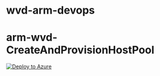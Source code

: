 # wvd-arm-devops


# arm-wvd-CreateAndProvisionHostPool
[![Deploy to Azure](https://aka.ms/deploytoazurebutton)](https://portal.azure.com/#create/Microsoft.Template/uri/https%3A%2F%2Fraw.githubusercontent.com%2Falventech%2Fwvd-arm-devops%2Fmain%2Farm-wvd-CreateAndProvisionHostPool%2Farm-wvd-CreateAndProvisionHostPool.json)
